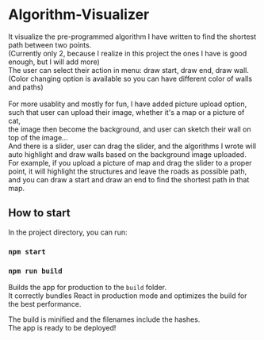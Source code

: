 # Algorithm-Visualizer
It visualize the pre-programmed algorithm I have written to find the shortest path between two points. <br>
(Currently only 2, because I realize in this project the ones I have is good enough, but I will add more)<br>
The user can select their action in menu: draw start, draw end, draw wall. <br>
(Color changing option is available so you can have different color of walls and paths) <br> <br>
For more usablity and mostly for fun, I have added picture upload option, such that user can upload their image, whether it's a map or a picture of cat, <br>
the image then become the background, and user can sketch their wall on top of the image...<br>
And there is a slider, user can drag the slider, and the algorithms I wrote will auto highlight and draw walls based on the background image uploaded. <br>
For example, if you upload a picture of map and drag the slider to a proper point, it will highlight the structures and leave the roads as possible path, 
and you can draw a start and draw an end to find the shortest path in that map.
## How to start
In the project directory, you can run:

### `npm start`

### `npm run build`

Builds the app for production to the `build` folder.\
It correctly bundles React in production mode and optimizes the build for the best performance.

The build is minified and the filenames include the hashes.\
The app is ready to be deployed!


